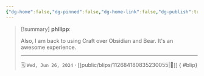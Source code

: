 ```yaml
---
{"dg-home":false,"dg-pinned":false,"dg-home-link":false,"dg-publish":true,"type":"blip","disabled rules":["yaml-title","yaml-title-alias","file-name-heading"],"title":"philipp on mastodon @ 2024-06-26","created-date":"2024-06-26T17:49:06","id":112684180835230050,"updated-date":"2025-05-02T08:50:44","dg-path":"blips/112684180835230055.md","permalink":"/blips/112684180835230055/","dgPassFrontmatter":true,"created":"2024-06-26T17:49:06","updated":"2025-05-02T08:50:44"}
---
```


> [!summary] **philipp**:
>
> Also, I am back to using Craft over Obsidian and Bear. It's an awesome experience.
> - - -
>
> 🗓️ `Wed, Jun 26, 2024` · [[public/blips/112684180835230055\|🔗]]
{ #blip}

